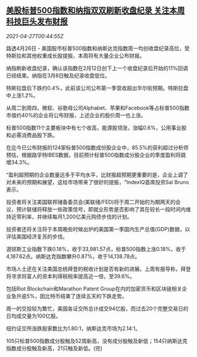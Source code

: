 <!--1619485262000-->
[美股标普500指数和纳指双双刷新收盘纪录 关注本周科技巨头发布财报](https://cn.reuters.com/article/usa-stock-0426-mon-idCNKBS2CE01I)
------

<div><i>2021-04-27T00:44:55Z</i></div><p>路透4月26日 - 美国股市标普500指数和纳斯达克指数周一均创收盘纪录高位，受特斯拉和其他权重成长股提振，本周将有大量企业公布财报。</p><p>纳指刷新收盘纪录，确认该指数在2月12日创下上一个收盘纪录后开始的11%回调已经结束。纳指在3月8日触及纪录收盘低位。</p><p>特斯拉盘后下跌约0.4%，此前该公司公布第一季营收超出华尔街预期。特斯拉盘中上涨1.2%。</p><p>从周二到周四，微软、谷歌母公司Alphabet、苹果和Facebook等占标普500指数市值约40%的企业将公布财报，上述企业的股价周一也上涨。</p><p>标普500指数11个主要板块中有七个收高，能源股领涨，涨幅0.6%，公用事业股和必需消费品股下跌。</p><p>在迄今已公布财报的124家标普500指数成份股企业中，85.5%的获利超过分析师预估，根据路孚特IBES数据，目前预计标普500指数成分股企业的季度盈利将跳增34.3%。</p><p>“盈利超预期的企业数量远多于平均水平，比财报超预期更重要的是，企业上调了对未来的预期和展望，这给市场带来了很好的提振，“IndexIQ首席投资Sal Bruno表示。</p><p>投资者将关注美国联邦储备委员会(美联储/FED)将于周二开始的为期两天的会议，预计联储将释放一些政策信号，即就业形势是否影响了其在较长一段时间内维持近零利率，并继续每月1,200亿美元购债步伐的计划。</p><p>投资者还将关注将于本周晚些时候出炉的美国第一季国内生产总值(GDP)数据，以评估美国经济复苏的步伐。</p><p>道琼斯工业指数下跌0.18%，收于33,981.57点，标普500指数上涨0.18%，收于4,187.62点。纳斯达克指数攀升0.87%，收于14,138.78点。</p><p>市场人士还在关注美国总统拜登的税收计划是否有新的进展。上周有报导称，拜登将寻求将富人的资本利得税税率提高近一倍，至39.6%。</p><p>包括Riot Blockchain和Marathon Patent Group在内的加密货币和区块链相关企业急升逾5%，因比特币结束了连续五天的下跌走势。</p><p>周一的交投较为繁忙，美国各证交所总计成交94亿股，而过去20个完整交易日的日均成交量为100亿股。</p><p>纽约证交所涨跌股家数比为1.80:1，纳斯达克市场为2.14:1。</p><p>105只标普500指数成分股触及52周新高，没有成分股触及新低；154只纳斯达克指数成分股触及新高，21只触及新低。(完)</p>
